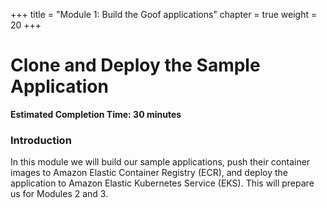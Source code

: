 +++
title = "Module 1: Build the Goof applications"
chapter = true
weight = 20
+++

# Clone and Deploy the Sample Application

**Estimated Completion Time: 30 minutes**

### Introduction
In this module we will build our sample applications, push their container images to Amazon Elastic Container Registry (ECR), and deploy the application to Amazon Elastic Kubernetes Service (EKS). This will prepare us for Modules 2 and 3. 